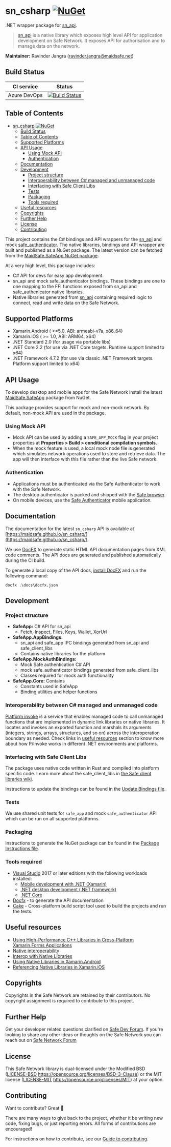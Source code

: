 # sn_csharp [![NuGet](https://img.shields.io/nuget/v/MaidSafe.SafeApp.svg)](https://www.nuget.org/packages/MaidSafe.SafeApp)

.NET wrapper package for [sn_api](https://github.com/maidsafe/sn_api/).

> [sn_api](https://github.com/maidsafe/sn_api/) is a native library which exposes high level API for application development on Safe Network. It exposes API for authorisation and to manage data on the network.

**Maintainer:** Ravinder Jangra (ravinder.jangra@maidsafe.net)

## Build Status

| CI service | Status |
|---|---|
| Azure DevOps | [![Build Status](https://dev.azure.com/maidsafe/SafeApp/_apis/build/status/Test%20%26%20Release%20CI?branchName=master)](https://dev.azure.com/maidsafe/SafeApp/_build/latest?definitionId=21&branchName=master) | |

## Table of Contents

- [sn_csharp ![NuGet](https://www.nuget.org/packages/MaidSafe.SafeApp)](#sn_csharp-img-srchttpsimgshieldsionugetvmaidsafesafeappsvg-altnuget)
  - [Build Status](#build-status)
  - [Table of Contents](#table-of-contents)
  - [Supported Platforms](#supported-platforms)
  - [API Usage](#api-usage)
    - [Using Mock API](#using-mock-api)
    - [Authentication](#authentication)
  - [Documentation](#documentation)
  - [Development](#development)
    - [Project structure](#project-structure)
    - [Interoperability between C# managed and unmanaged code](#interoperability-between-c-managed-and-unmanaged-code)
    - [Interfacing with Safe Client Libs](#interfacing-with-safe-client-libs)
    - [Tests](#tests)
    - [Packaging](#packaging)
    - [Tools required](#tools-required)
  - [Useful resources](#useful-resources)
  - [Copyrights](#copyrights)
  - [Further Help](#further-help)
  - [License](#license)
  - [Contributing](#contributing)

This project contains the C# bindings and API wrappers for the [sn_api](https://github.com/maidsafe/sn_api/) and mock [safe_authenticator](https://github.com/maidsafe/safe_client_libs/tree/master/safe_authenticator). The native libraries, bindings and API wrapper are built and published as a NuGet package. The latest version can be fetched from the [MaidSafe.SafeApp NuGet package](https://www.nuget.org/packages/MaidSafe.SafeApp/).

At a very high level, this package includes:

* C# API for devs for easy app development.
* sn_api and mock safe_authenticator bindings. These bindings are one to one mapping to the FFI functions exposed from sn_api and safe_authenicator native libraries.
* Native libraries generated from [sn_api](https://github.com/maidsafe/sn_api) containing required logic to connect, read and write data on the Safe Network.

## Supported Platforms

* Xamarin.Android ( >=5.0. ABI: armeabi-v7a, x86_64)
* Xamarin.iOS ( >= 1.0, ABI: ARM64, x64)
* .NET Standard 2.0 (for usage via portable libs)
* .NET Core 2.2 (for use via .NET Core targets. Runtime support limited to x64)
* .NET Framework 4.7.2 (for use via classic .NET Framework targets. Platform support limited to x64)

## API Usage

To develop desktop and mobile apps for the Safe Network install the latest [MaidSafe.SafeApp](https://www.nuget.org/packages/MaidSafe.SafeApp/) package from NuGet.

This package provides support for mock and non-mock network. By default, non-mock API are used in the package.

### Using Mock API

* Mock API can be used by adding a `SAFE_APP_MOCK` flag in your project properties at **Properties > Build > conditional compilation symbols**.
* When the mock feature is used, a local mock node file is generated which simulates network operations used to store and retrieve data. The app will then interface with this file rather than the live Safe network.

### Authentication

* Applications must be authenticated via the Safe Authenticator to work with the Safe Network.
* The desktop authenticator is packed and shipped with the [Safe browser](https://github.com/maidsafe/sn_browser/releases/latest).
* On mobile devices, use the [Safe Authenticator](https://github.com/maidsafe/sn_authenticator_mobile/releases/latest) mobile application.

## Documentation

The documentation for the latest `sn_csharp` API is available at [https://maidsafe.github.io/sn_csharp/](https://maidsafe.github.io/sn_csharp/).

We use [DocFX](https://github.com/dotnet/docfx) to generate static HTML API documentation pages from XML code comments. The API docs are generated and published automatically during the CI build.

To generate a local copy of the API docs, [install DocFX](https://dotnet.github.io/docfx/tutorial/docfx_getting_started.html#2-use-docfx-as-a-command-line-tool) and run the following command:

```
docfx .\docs\docfx.json
```

## Development

### Project structure

* **SafeApp:** C# API for sn_api
  * Fetch, Inspect, Files, Keys, Wallet, XorUrl
* **SafeApp.AppBindings:**
  * sn_api and safe_app IPC bindings generated from sn_api and safe_client_libs
  * Contains native libraries for the platform
* **SafeApp.MockAuthBindings:**
  * Mock Safe authentication C# API
  * mock safe_authenticator bindings generated from safe_client_libs
  * Classes required for mock auth functionality
* **SafeApp.Core:** Contains
  * Constants used in SafeApp
  * Binding utilities and helper functions

### Interoperability between C# managed and unmanaged code

[Platform invoke](https://www.mono-project.com/docs/advanced/pinvoke/) is a service that enables managed code to call unmanaged functions that are implemented in dynamic link libraries or native libraries. It locates and invokes an exported function and marshals its arguments (integers, strings, arrays, structures, and so on) across the interoperation boundary as needed. Check links in [useful resources](#Useful-resources) section to know more about how P/Invoke works in different .NET environments and platforms.

### Interfacing with Safe Client Libs

The package uses native code written in Rust and compiled into platform specific code. Learn more about the safe_client_libs in [the Safe client libraries wiki](https://github.com/maidsafe/safe_client_libs/wiki).

Instructions to update the bindings can be found in the [Update Bindings file](./UpdateBindings.md).

### Tests

We use shared unit tests for `safe_app` and mock `safe_authenticator` API which can be run on all supported platforms.

### Packaging

Instructions to generate the NuGet package can be found in the [Package Instructions file](
https://github.com/maidsafe/sn_csharp/blob/master/PackageInstructions.txt).

### Tools required

* [Visual Studio](https://visualstudio.microsoft.com/) 2017 or later editions with the following workloads installed:
  * [Mobile development with .NET (Xamarin)](https://visualstudio.microsoft.com/vs/visual-studio-workloads/)
  * [.NET desktop development (.NET framework)](https://visualstudio.microsoft.com/vs/visual-studio-workloads/)
  * [.NET Core](https://dotnet.microsoft.com/download)
* [Docfx](https://github.com/dotnet/docfx) - to generate the API documentation
* [Cake](https://cakebuild.net/) - Cross-platform build script tool used to build the projects and run the tests.

## Useful resources

* [Using High-Performance C++ Libraries in Cross-Platform Xamarin.Forms Applications](https://devblogs.microsoft.com/xamarin/using-c-libraries-xamarin-forms-apps/)
* [Native interoperability](https://docs.microsoft.com/en-us/dotnet/standard/native-interop/)
* [Interop with Native Libraries](https://www.mono-project.com/docs/advanced/pinvoke/)
* [Using Native Libraries in Xamarin.Android](https://docs.microsoft.com/en-us/xamarin/android/platform/native-libraries)
* [Referencing Native Libraries in Xamarin.iOS](https://docs.microsoft.com/en-us/xamarin/ios/platform/native-interop)

## Copyrights

Copyrights in the Safe Network are retained by their contributors. No copyright assignment is required to contribute to this project.

## Further Help

Get your developer related questions clarified on [Safe Dev Forum](https://forum.safedev.org/). If you're looking to share any other ideas or thoughts on the Safe Network you can reach out on [Safe Network Forum](https://safenetforum.org/)

## License

This Safe Network library is dual-licensed under the Modified BSD ([LICENSE-BSD](LICENSE-BSD) https://opensource.org/licenses/BSD-3-Clause) or the MIT license ([LICENSE-MIT](LICENSE-MIT) https://opensource.org/licenses/MIT) at your option.

## Contributing

Want to contribute? Great :tada:

There are many ways to give back to the project, whether it be writing new code, fixing bugs, or just reporting errors. All forms of contributions are encouraged!

For instructions on how to contribute, see our [Guide to contributing](https://github.com/maidsafe/QA/blob/master/CONTRIBUTING.md).
